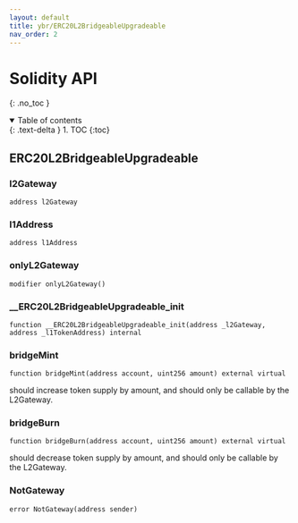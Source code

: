 ```yaml
---
layout: default
title: ybr/ERC20L2BridgeableUpgradeable
nav_order: 2
---
```


# Solidity API
{: .no_toc }

<details open markdown="block">
  <summary>
    Table of contents
  </summary>
  {: .text-delta }
1. TOC
{:toc}
</details>

## ERC20L2BridgeableUpgradeable

### l2Gateway

```solidity
address l2Gateway
```

### l1Address

```solidity
address l1Address
```

### onlyL2Gateway

```solidity
modifier onlyL2Gateway()
```

### __ERC20L2BridgeableUpgradeable_init

```solidity
function __ERC20L2BridgeableUpgradeable_init(address _l2Gateway, address _l1TokenAddress) internal
```

### bridgeMint

```solidity
function bridgeMint(address account, uint256 amount) external virtual
```

should increase token supply by amount, and should only be callable by the L2Gateway.

### bridgeBurn

```solidity
function bridgeBurn(address account, uint256 amount) external virtual
```

should decrease token supply by amount, and should only be callable by the L2Gateway.

### NotGateway

```solidity
error NotGateway(address sender)
```

